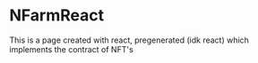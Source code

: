 # NFarmReact
This is a page created with react, pregenerated (idk react) which implements the contract of NFT's
